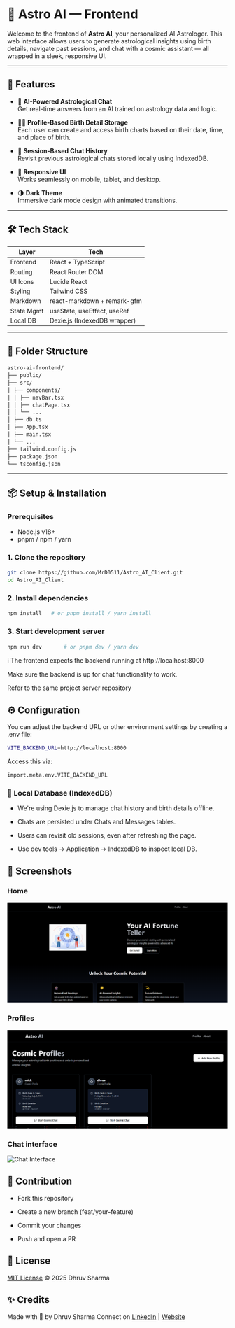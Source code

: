 # 🌌 Astro AI — Frontend

Welcome to the frontend of **Astro AI**, your personalized AI Astrologer. This web interface allows users to generate astrological insights using birth details, navigate past sessions, and chat with a cosmic assistant — all wrapped in a sleek, responsive UI.

---

## 🚀 Features

- 🌟 **AI-Powered Astrological Chat**  
  Get real-time answers from an AI trained on astrology data and logic.

- 🧑‍💼 **Profile-Based Birth Detail Storage**  
  Each user can create and access birth charts based on their date, time, and place of birth.

- 💬 **Session-Based Chat History**  
  Revisit previous astrological chats stored locally using IndexedDB.

- 📱 **Responsive UI**  
  Works seamlessly on mobile, tablet, and desktop.

- 🌗 **Dark Theme**  
  Immersive dark mode design with animated transitions.

---

## 🛠 Tech Stack

| Layer       | Tech                          |
|-------------|-------------------------------|
| Frontend    | React + TypeScript            |
| Routing     | React Router DOM              |
| UI Icons    | Lucide React                  |
| Styling     | Tailwind CSS                  |
| Markdown    | react-markdown + remark-gfm   |
| State Mgmt  | useState, useEffect, useRef   |
| Local DB    | Dexie.js (IndexedDB wrapper)  |

---

## 📁 Folder Structure

``` bash
astro-ai-frontend/
├── public/
├── src/
│ ├── components/
│ │ ├── navBar.tsx
│ │ ├── chatPage.tsx
│ │ └── ...
│ ├── db.ts
│ ├── App.tsx
│ ├── main.tsx
│ └── ...
├── tailwind.config.js
├── package.json
└── tsconfig.json
```

---

## 📦 Setup & Installation

### Prerequisites

- Node.js v18+
- pnpm / npm / yarn

### 1. Clone the repository

```bash
git clone https://github.com/MrD0511/Astro_AI_Client.git
cd Astro_AI_Client
```
### 2. Install dependencies

``` bash
npm install   # or pnpm install / yarn install
```

### 3. Start development server

``` bash
npm run dev       # or pnpm dev / yarn dev
```

ℹ️ The frontend expects the backend running at http://localhost:8000

Make sure the backend is up for chat functionality to work.

Refer to the same project server repository


## ⚙️ Configuration

You can adjust the backend URL or other environment settings by creating a .env file:

``` bash
VITE_BACKEND_URL=http://localhost:8000
```

Access this via:

``` bash
import.meta.env.VITE_BACKEND_URL
```

### 🧪 Local Database (IndexedDB)
- We're using Dexie.js to manage chat history and birth details offline.

- Chats are persisted under Chats and Messages tables.

- Users can revisit old sessions, even after refreshing the page.

- Use dev tools → Application → IndexedDB to inspect local DB.

## 📸 Screenshots

### Home
![Home page screenshot](./screenshots/home_page.png)

### Profiles
![Profiles page screenshot](./screenshots/profiles_page.png)

### Chat interface
![Chat Interface]('./screenshots/chat_page.png)


## 🤝 Contribution
- Fork this repository

- Create a new branch (feat/your-feature)

- Commit your changes

- Push and open a PR

## 📄 License
[MIT License](./LICENSE) © 2025 Dhruv Sharma


## ✨ Credits
Made with 💫 by Dhruv Sharma
Connect on
[LinkedIn](https://www.linkedin.com/in/dhruvsharma005) | [Website](https://www.dhruvsharma.me)

